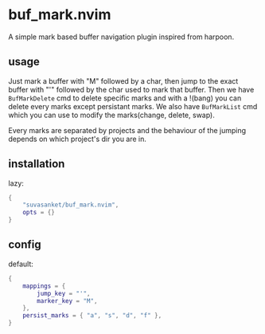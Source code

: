 # buf_mark.nvim
A simple mark based buffer navigation plugin inspired from harpoon.

## usage
Just mark a buffer with "M" followed by a char, then jump to the exact buffer with "'" followed by the char used to mark that buffer. Then we have `BufMarkDelete` cmd to delete specific marks and with a !(bang) you can delete every marks except persistant marks. We also have `BufMarkList` cmd which you can use to modify the marks(change, delete, swap).

Every marks are separated by projects and the behaviour of the jumping depends on which project's dir you are in.

## installation
lazy:
```lua
{
    "suvasanket/buf_mark.nvim",
    opts = {}
}
```

## config
default:
```lua
{
    mappings = {
        jump_key = "'",
        marker_key = "M",
    },
    persist_marks = { "a", "s", "d", "f" },
}
```
